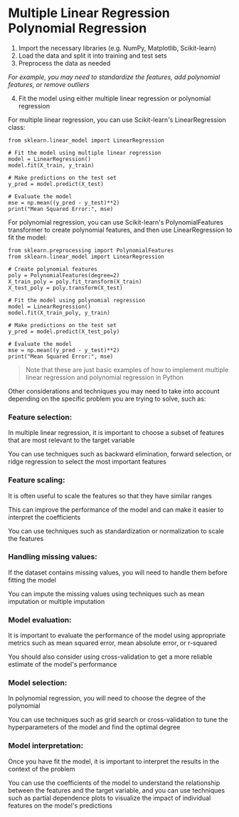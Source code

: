 # Multiple Linear Regression Polynomial Regression


1. Import the necessary libraries (e.g. NumPy, Matplotlib, Scikit-learn)
2. Load the data and split it into training and test sets
3. Preprocess the data as needed 

*For example, you may need to standardize the features, add polynomial features, or remove outliers*

4. Fit the model using either multiple linear regression or polynomial regression

For multiple linear regression, you can use Scikit-learn's LinearRegression class:

```
from sklearn.linear_model import LinearRegression

# Fit the model using multiple linear regression
model = LinearRegression()
model.fit(X_train, y_train)

# Make predictions on the test set
y_pred = model.predict(X_test)

# Evaluate the model
mse = np.mean((y_pred - y_test)**2)
print("Mean Squared Error:", mse)
```

For polynomial regression, you can use Scikit-learn's PolynomialFeatures transformer to 
create polynomial features, and then use LinearRegression to fit the model:

```
from sklearn.preprocessing import PolynomialFeatures
from sklearn.linear_model import LinearRegression

# Create polynomial features
poly = PolynomialFeatures(degree=2)
X_train_poly = poly.fit_transform(X_train)
X_test_poly = poly.transform(X_test)

# Fit the model using polynomial regression
model = LinearRegression()
model.fit(X_train_poly, y_train)

# Make predictions on the test set
y_pred = model.predict(X_test_poly)

# Evaluate the model
mse = np.mean((y_pred - y_test)**2)
print("Mean Squared Error:", mse)
```

>Note that these are just basic examples of how to implement multiple linear regression and 
polynomial regression in Python

Other considerations and techniques you may need to take into account 
depending on the specific problem you are trying to solve, such as:

### Feature selection: 
In multiple linear regression, it is important to choose a subset of features that are most relevant 
to the target variable

You can use techniques such as backward elimination, forward selection, or ridge regression 
to select the most important features

### Feature scaling: 
It is often useful to scale the features so that they have similar ranges

This can improve the performance of the model and can make it easier to interpret the coefficients

You can use techniques such as standardization or normalization to scale the features

### Handling missing values: 
If the dataset contains missing values, you will need to handle them before fitting the model

You can impute the missing values using techniques such as 
mean imputation or multiple imputation

### Model evaluation: 
It is important to evaluate the performance of the model using appropriate metrics such as 
mean squared error, mean absolute error, or r-squared

You should also consider using cross-validation to get a more reliable estimate of the model's performance

### Model selection: 
In polynomial regression, you will need to choose the degree of the polynomial

You can use techniques such as grid search or cross-validation to tune the hyperparameters of the model and 
find the optimal degree

### Model interpretation: 
Once you have fit the model, it is important to interpret the results in the context of the problem

You can use the coefficients of the model to understand the relationship between the features and the target variable, and 
you can use techniques such as partial dependence plots to visualize the impact of individual features 
on the model's predictions






